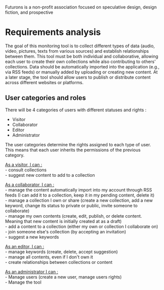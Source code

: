 
Futurons is a non-profit association focused on speculative design, design fiction, and prospective


# Requirements analysis

The goal of this monitoring tool is to collect different types of data (audio, video, pictures, texts from various sources) and establish relationships between them.
This tool must be both individual and collaborative, allowing each user to create their own collections while also contributing to others' collections. Data should be automatically imported into the application (e.g., via RSS feeds) or manually added by uploading or creating new content.
At a later stage, the tool should allow users to publish or distribute content across different websites or platforms.


## User categories and roles

There will be 4 categories of users with different statuses and rights :
- Visitor
- Collaborator
- Editor
- Administrator

The user categories determine the rights assigned to each type of user. This means that each user inherits the permissions of the previous category.

<ins> As a visitor, I can : </ins> <br>
    - consult collections <br>
    - suggest new content to add to a collection <br>
    
<ins> As a collaborator, I can : </ins> <br>
    - manage the content automatically import into my account through RSS feeds (I can add it to a collection, keep it in my pending content, delete it) <br>
    - manage a collection I own or share (create a new collection, add a new keyword, change its status to private or public, invite someone to collaborate) <br>
    - manage my own contents (create, edit, publish, or delete content. Meaning that new content is initially created at as a draft) <br>
    - add a content to a collection (either my own or collection I collaborate on) <br>
    - join someone else's collection (by accepting an invitation) <br>
    - suggest a new keywords <br>
       
<ins> As an editor, I can : </ins> <br>
    - manage keywords (create, delete, accept suggestion) <br>
    - manage all contents, even if I don't own it <br>
    - create relationships between collections or content <br>

<ins> As an administrator I can : </ins> <br>
    - Manage users (create a new user, manage users rights) <br>
    - Manage the tool <br>
    
